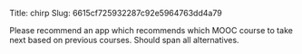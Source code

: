 Title: chirp
Slug: 6615cf725932287c92e5964763dd4a79

Please recommend an app which recommends which MOOC course to take next based on previous courses. Should span all alternatives.
